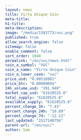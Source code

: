 ```yaml
---
layout: news
title: Virta Unique Coin
meta-title: 
h1-title: 
meta-description: 
image: "/media/1383773/vuc.png"
published: true
allow_search_engine: false
sitemap: false
enable_comment: false
sort_order: 1048
permalink: "/en/vuc/news.html"
coin_a_symbol: "VUC"
coin_a_name: "Virta Unique Coin"
coin_a_lower_case: "vuc"
price_usd: "0.00516961"
price_btc: "0.00000044"
24h_volume_usd: "391.948"
market_cap_usd: "61620525.0"
total_supply: "61620525.0"
available_supply: "61620525.0"
percent_change_1h: "7.43"
percent_change_24h: "10.89"
percent_change_7d: "-12.12"
last_updated: "1517140756"
parent-url: "/en/vuc/"
author: Sam
---
```


